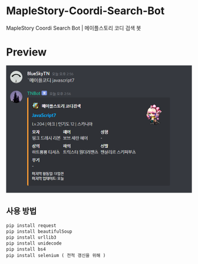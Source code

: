 # MapleStory-Coordi-Search-Bot
MapleStory Coordi Search Bot | 메이플스토리 코디 검색 봇



# Preview 

<img src="https://github.com/blueskytn/MapleStory-Coordi-Search-Bot/blob/master/example.PNG"></img>

## 사용 방법 

```
pip install request
pip install beautifulSoup
pip install urllib3
pip install unidecode
pip install bs4
pip install selenium ( 전적 갱신을 위해 )
```
